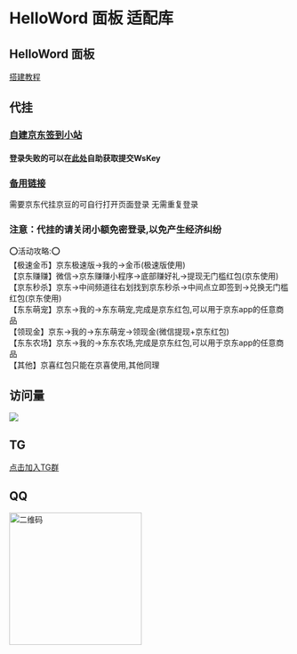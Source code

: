 # HelloWord 面板 适配库

## HelloWord 面板

<a href="https://supermanito.github.io/Helloworld/">搭建教程</a>

## 代挂

### <a href="http://89.208.245.205:6789/">自建京东签到小站</a>

#### 登录失败的可以在<a href="http://89.208.245.205:8080/index.html#/login">此处</a>自助获取提交WsKey

### <a href="http://43.139.83.72:6789/">备用链接</a>

需要京东代挂京豆的可自行打开页面登录 无需重复登录

### 注意：代挂的请关闭小额免密登录,以免产生经济纠纷
⭕活动攻略:⭕<br/>
【极速金币】京东极速版->我的->金币(极速版使用)<br/>
【京东赚赚】微信->京东赚赚小程序->底部赚好礼->提现无门槛红包(京东使用)<br/>
【京东秒杀】京东->中间频道往右划找到京东秒杀->中间点立即签到->兑换无门槛红包(京东使用)<br/>
【东东萌宠】京东->我的->东东萌宠,完成是京东红包,可以用于京东app的任意商品<br/>
【领现金】京东->我的->东东萌宠->领现金(微信提现+京东红包)<br/>
【东东农场】京东->我的->东东农场,完成是京东红包,可以用于京东app的任意商品<br/>
【其他】京喜红包只能在京喜使用,其他同理<br/>


## 访问量
![](https://profile-counter.glitch.me/ShuaiLeiLu/count.svg)

## TG
<a href="https://t.me/+hHXs_RBjJkYxOGNl">点击加入TG群</a>

## QQ
<img src="./utils/QQ.png" width="238" alt="二维码"/>

